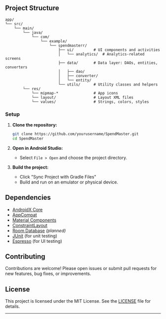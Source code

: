 ## Project Structure

```text
app/
└── src/
    └── main/
        └── java/
            └── com/
                └── example/
                    └── spendmasterr/
                        ├── ui/         # UI components and activities
                        │   └── analytics/  # Analytics-related screens
                        ├── data/       # Data layer: DAOs, entities, converters
                        │   ├── dao/
                        │   ├── converter/
                        │   └── entity/
                        └── utils/      # Utility classes and helpers
        └── res/
            └── mipmap-*                # App icons
            └── layout/                 # Layout XML files
            └── values/                 # Strings, colors, styles
```

### Setup

1. **Clone the repository:**
   ```sh
   git clone https://github.com/yourusername/SpendMaster.git
   cd SpendMaster
   ```

2. **Open in Android Studio:**
   - Select `File > Open` and choose the project directory.

3. **Build the project:**
   - Click "Sync Project with Gradle Files"
   - Build and run on an emulator or physical device.

## Dependencies

- [AndroidX Core](https://developer.android.com/jetpack/androidx/releases/core)
- [AppCompat](https://developer.android.com/jetpack/androidx/releases/appcompat)
- [Material Components](https://material.io/develop/android)
- [ConstraintLayout](https://developer.android.com/jetpack/androidx/releases/constraintlayout)
- [Room Database](https://developer.android.com/jetpack/androidx/releases/room) *(planned)*
- [JUnit](https://junit.org/junit4/) (for unit testing)
- [Espresso](https://developer.android.com/training/testing/espresso) (for UI testing)

## Contributing

Contributions are welcome! Please open issues or submit pull requests for new features, bug fixes, or improvements.

## License

This project is licensed under the MIT License. See the [LICENSE](LICENSE) file for details.

---

